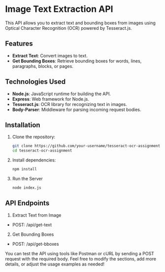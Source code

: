 # Image Text Extraction API

This API allows you to extract text and bounding boxes from images using Optical Character Recognition (OCR) powered by Tesseract.js.

## Features

- **Extract Text**: Convert images to text.
- **Get Bounding Boxes**: Retrieve bounding boxes for words, lines, paragraphs, blocks, or pages.

## Technologies Used

- **Node.js**: JavaScript runtime for building the API.
- **Express**: Web framework for Node.js.
- **Tesseract.js**: OCR library for recognizing text in images.
- **Body-Parser**: Middleware for parsing incoming request bodies.

## Installation

1. Clone the repository:
   ```bash
   git clone https://github.com/your-username/tesseract-ocr-assignment.git
   cd tesseract-ocr-assignment
2. Install dependencies:
   ```bash
   npm install
3. Run the Server
   ```bash
   node index.js

## API Endpoints

1. Extract Text from Image
- POST: /api/get-text

2. Get Bounding Boxes
- POST: /api/get-bboxes

You can test the API using tools like Postman or cURL by sending a POST request with the required body.
Feel free to modify the sections, add more details, or adjust the usage examples as needed!
